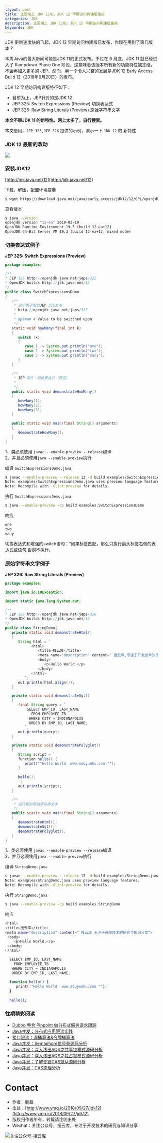 ```yaml
---
layout: post
title: 还没用上 JDK 11吧，JDK 12 早期访问构建版使用
categories: JDK
description: 还没用上 JDK 11吧，JDK 12 早期访问构建版使用
keywords: JDK
---
```


JDK 更新速度快的飞起，JDK 12 早期访问构建版已发布，你现在用到了第几版本？

本周Java的最大新闻可能是JDK 11的正式发布。不过在 6 月底，JDK 11 就已经进入了 Rampdown Phase One 阶段，这意味着该版本所有新的功能特性被冻结，不会再加入更多的 JEP，然而，另一个令人兴奋的发展是JDK 12 Early Access Build 12（2018年9月20日）的发布。

JDK 12 早期访问构建版特征如下：

- 目前为止，JEP针对的是JDK 12
- JEP 325: Switch Expressions (Preview) 切换表达式
- JEP 326: Raw String Literals (Preview) 原始字符串文字

**本文不聊JDK 11 的新特性。网上太多了，自行搜索。**

本文借用，`JEP 325,JEP 326` 提供的示例，演示一下 `JDK 12` 的 新特性

### JDK 12 最新的改动

![][1]

### 安装JDK12

[http://jdk.java.net/12](http://jdk.java.net/12)

下载，解压，配置环境变量
```sh
$ wget https://download.java.net/java/early_access/jdk12/12/GPL/openjdk-12-ea+12_linux-x64_bin.tar.gz
```

查看版本

```sh
$ java -version
openjdk version "12-ea" 2019-03-19
OpenJDK Runtime Environment 19.3 (build 12-ea+12)
OpenJDK 64-Bit Server VM 19.3 (build 12-ea+12, mixed mode)
```

### 切换表达式例子

**JEP 325: Switch Expressions (Preview)**

```java
package examples;  

/**
* JEP 326 http://openjdk.java.net/jeps/325
* OpenJDK builds http://jdk.java.net/12
*/
public class SwitchExpressionsDemo  
{  
   /** 
    * 这个例子取自JEP 325文本
    * http://openjdk.java.net/jeps/325
    * 
    * @param k Value to be switched upon. 
    */  
   static void howMany(final int k)  
   {  
      switch (k)  
      {  
         case 1 -> System.out.println("one");  
         case 2 -> System.out.println("two");  
         case 3 -> System.out.println("many");  
      }  
   }  
  
   /** 
    * JEP 325：切换表达式（预览）
    * 
    */  
   public static void demonstrateHowMany()  
   {  
      howMany(1);  
      howMany(2);  
      howMany(3);  
   }  
  
   public static void main(final String[] arguments)  
   {  
      demonstrateHowMany();  
   }  
}  
```

1、类必须使用 `javac --enable-preview --release`编译  
2、并且必须使用`java --enable-preview`执行  

编译 `SwitchExpressionsDemo.java`
```sh
$ javac --enable-preview --release 12 -d build examples/SwitchExpressionsDemo.java
Note: examples/SwitchExpressionsDemo.java uses preview language features.
Note: Recompile with -Xlint:preview for details.
```

执行 `SwitchExpressionsDemo.java`

```sh
$ java --enable-preview -cp build examples.SwitchExpressionsDemo
```

响应

```sh
one
two
many
```

切换表达式和增强的switch语句：“如果标签匹配，那么只执行箭头标签右侧的表达式或语句,否则不执行。

### 原始字符串文字例子

**JEP 326: Raw String Literals (Preview)**

```java
package examples;

import java.io.IOException;

import static java.lang.System.out;

/**
* JEP 326 http://openjdk.java.net/jeps/326
* OpenJDK builds http://jdk.java.net/12
*/
public class StringDemo{
   private static void demonstrateHtml()
   {
      String html = `
            <html>
               <title>搜云库</title>
               <meta name="description" content=" 搜云库,专注于开发技术的研究与知识分享">
               <body>
                  <p>Hello World.</p>
               </body>
            </html>
         `;
      out.println(html.align());
   }

   private static void demonstrateSql()
   {
      final String query = `
          SELECT EMP_ID, LAST_NAME
            FROM EMPLOYEE_TB
           WHERE CITY = INDIANAPOLIS
           ORDER BY EMP_ID, LAST_NAME;
         `;
      out.println(query);
   }

   private static void demonstratePolyglot()
   {
      String script = `
      function hello() {
         print('"Hello World  www.souyunku.com "');
      }
      
      hello();
      `;
      out.println(script);
   }

   /**
    * 运行新的原始字符串文字
    */
   public static void main(final String[] arguments)
   {
      demonstrateHtml();
      demonstrateSql();
      demonstratePolyglot();
   }
}
```

1、类必须使用 `javac --enable-preview --release`编译  
2、并且必须使用`java --enable-preview`执行  

编译 `StringDemo.java`
```sh
$ javac --enable-preview --release 12 -d build examples/StringDemo.java
Note: examples/StringDemo.java uses preview language features.
Note: Recompile with -Xlint:preview for details.
```

执行 `StringDemo.java`

```sh
$ java --enable-preview -cp build examples.StringDemo
```

响应

```sh
<html>
<title>搜云库</title>
<meta name="description" content=" 搜云库,专注于开发技术的研究与知识分享">
 <body>
    <p>Hello World.</p>
 </body>
</html>

  SELECT EMP_ID, LAST_NAME
    FROM EMPLOYEE_TB
   WHERE CITY = INDIANAPOLIS
   ORDER BY EMP_ID, LAST_NAME;
         
  function hello() {
     print('"Hello World  www.souyunku.com "');
  }
  
  hello();
```

[1]: http://www.ymq.io/images/2018/jdk/jdk12.png

[2]: http://www.ymq.io/images/2018/jdk/jdk11.png

### 往期精彩阅读

- [Dubbo 整合 Pinpoint 做分布式服务请求跟踪](https://mp.weixin.qq.com/s?__biz=MzA3MTUzOTcxOQ==&mid=2452964737&idx=1&sn=50d1f0ebaad141cb010c2b61d53f615a&chksm=88ede8e9bf9a61ff25548c94a960e192cf19b8e86e49fe18fa16dc1f07d167a3d4c539983441&scene=21#wechat_redirect)
- [Java并发：分布式应用限流实践](https://mp.weixin.qq.com/s?__biz=MzA3MTUzOTcxOQ==&mid=2452964832&idx=1&sn=40bd7f711ebee535129d4dc71e5e678d&chksm=88ede888bf9a619eae04527a78210e33ca7b3a402af32ec6fd96a4f14a5cc01de2896f90871d#rd)
- [接口限流：漏桶算法&令牌桶算法](http://mp.weixin.qq.com/s?__biz=MzA3MTUzOTcxOQ==&mid=2452964796&idx=1&sn=281842ac2a970d67b3946c85196b6cf4&chksm=88ede8d4bf9a61c2b1a5a19759098f88e56d6d0958667af90cc99fec863bb47e4cf4d26366ea&scene=21#wechat_redirect)
- [Java并发：Semaphore信号量源码分析](https://mp.weixin.qq.com/s?__biz=MzA3MTUzOTcxOQ==&mid=2452964828&idx=1&sn=6d656bee2728f11f7cdc0cdb31eddef8&chksm=88ede8b4bf9a61a2cb8cbc8aa7744d400e409c961d1929fac19d3331ae4ee5c45241e8673cab#rd)
- [Java并发：深入浅出AQS之共享锁模式源码分析](http://mp.weixin.qq.com/s?__biz=MzA3MTUzOTcxOQ==&mid=2452964789&idx=1&sn=4f30e409bb259cfce0248dfc0af0eae0&chksm=88ede8ddbf9a61cbad5dff5d9bf27ca61b4c87fda481fabace8b89314e009a750046154e8def&scene=21#wechat_redirect)
- [Java并发：深入浅出AQS之独占锁模式源码分析](http://mp.weixin.qq.com/s?__biz=MzA3MTUzOTcxOQ==&mid=2452964775&idx=1&sn=8442e35afb18d124c85e54de40a2ee29&chksm=88ede8cfbf9a61d9df1832319603afdeecb235895a97ed10ec873bcfd4142bde0e8efe78b27d&scene=21#wechat_redirect)
- [Java并发：了解无锁CAS就从源码分析](http://mp.weixin.qq.com/s?__biz=MzA3MTUzOTcxOQ==&mid=2452964769&idx=1&sn=ca172d2a6b883da41e7e89602d5036c4&chksm=88ede8c9bf9a61df8dea9f4194dea60a419e87191384eddc53aa4a38fdfac9b0224a75fb9615&scene=21#wechat_redirect)
- [Java并发：CAS原理分析](http://mp.weixin.qq.com/s?__biz=MzA3MTUzOTcxOQ==&mid=2452964742&idx=1&sn=7359ef8dc9bc520acc1b86afe85f7c3d&chksm=88ede8eebf9a61f8d93de1e8aeb9bcc0caafa2522db113cab9d23f9786e5480dce1735209d8b&scene=21#wechat_redirect)

# Contact

 - 作者：鹏磊  
 - 出处：[http://www.ymq.io/2018/09/27/jdk12](http://www.ymq.io/2018/09/27/jdk12)  
 - 版权归作者所有，转载请注明出处
 - Wechat：关注公众号，搜云库，专注于开发技术的研究与知识分享
 
![关注公众号-搜云库](https://user-gold-cdn.xitu.io/2018/3/7/161fe8341163a794?w=589&h=298&f=png&s=98422 "搜云库")